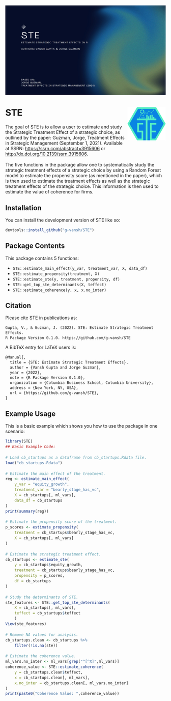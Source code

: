 
<!-- README.md is generated from README.Rmd. Please edit that file -->

# <img src="man/figures/logo_wide.jpg" align="center" />

# STE <img src="man/figures/logo.png" align="right" height="104" />

<!-- badges: start -->
<!-- badges: end -->

The goal of STE is to allow a user to estimate and study the Strategic
Treatment Effect of a strategic choice, as outlined by the paper:
Guzman, Jorge, Treatment Effects in Strategic Management (September 1,
2021). Available at SSRN: <https://ssrn.com/abstract=3915606> or
<http://dx.doi.org/10.2139/ssrn.3915606>. <br> <br> The five functions
in the package allow one to systematically study the strategic treatment
effects of a strategic choice by using a Random Forest model to estimate
the propensity score (as mentioned in the paper), which is then used to
estimate the treatment effects as well as the strategic treatment
effects of the strategic choice. This information is then used to
estimate the value of coherence for firms.

## Installation

You can install the development version of STE like so:

``` r
devtools::install_github("g-vansh/STE")
```

## Package Contents

This package contains 5 functions:

-   `STE::estimate_main_effect(y_var, treatment_var, X, data_df)`
-   `STE::estimate_propensity(treatment, X)`
-   `STE::estimate_ste(y, treatment, propensity, df)`
-   `STE::get_top_ste_determinants(X, teffect)`
-   `STE::estimate_coherence(y, x, x.no_inter)`

## Citation

Please cite STE in publications as:

    Gupta, V., & Guzman, J. (2022). STE: Estimate Strategic Treatment Effects.
    R Package Version 0.1.0. https://github.com/g-vansh/STE

A BibTeX entry for LaTeX users is:

    @Manual{,
      title = {STE: Estimate Strategic Treatment Effects},
      author = {Vansh Gupta and Jorge Guzman},
      year = {2022},
      note = {R Package Version 0.1.0},
      organization = {Columbia Business School, Columbia University},
      address = {New York, NY, USA},
      url = {https://github.com/g-vansh/STE},
    }

## Example Usage

This is a basic example which shows you how to use the package in one
scenario:

``` r
library(STE)
## Basic Example Code:

# Load cb_startups as a dataframe from cb_startups.Rdata file.
load("cb_startups.Rdata")

# Estimate the main effect of the treatment.
reg <- estimate_main_effect(
    y_var = "equity_growth",
    treatment_var = "bearly_stage_has_vc",
    X = cb_startups[, ml_vars],
    data_df = cb_startups
)
print(summary(reg))

# Estimate the propensity score of the treatment.
p_scores <- estimate_propensity(
    treatment = cb_startups$bearly_stage_has_vc,
    X = cb_startups[, ml_vars]
)

# Estimate the strategic treatment effect.
cb_startups <- estimate_ste(
    y = cb_startups$equity_growth,
    treatment = cb_startups$bearly_stage_has_vc,
    propensity = p_scores,
    df = cb_startups
)

# Study the determinants of STE.
ste_features <- STE::get_top_ste_determinants(
    X = cb_startups[, ml_vars],
    teffect = cb_startups$teffect
    )
View(ste_features)

# Remove NA values for analysis. 
cb_startups.clean <- cb_startups %>%
    filter(!is.na(ste))

# Estimate the coherence value.
ml_vars.no_inter <- ml_vars[grep("^[^X]",ml_vars)]
coherence_value <- STE::estimate_coherence(
    y = cb_startups.clean$teffect,
    x = cb_startups.clean[, ml_vars],
    x.no_inter = cb_startups.clean[, ml_vars.no_inter]
)
print(paste0("Coherence Value: ",coherence_value))
```
